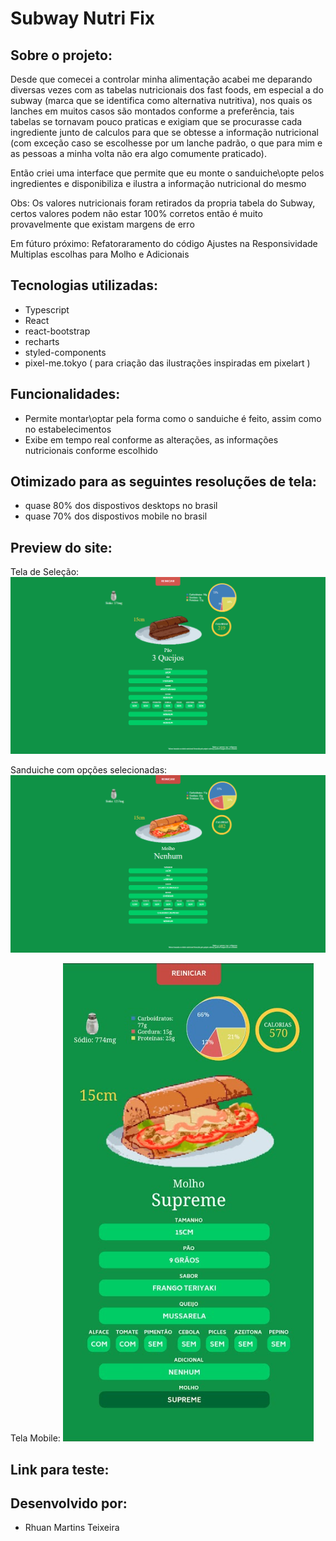 # Subway Nutri Fix

## Sobre o projeto:

Desde que comecei a controlar minha alimentação acabei me deparando diversas vezes com as tabelas nutricionais dos fast foods, em especial a do subway (marca que se identifica como alternativa nutritiva), nos quais os lanches em muitos casos são montados conforme a preferência, tais tabelas se tornavam pouco praticas e exigiam que se procurasse cada ingrediente junto de calculos para que se obtesse a informação nutricional (com exceção caso se escolhesse por um lanche padrão, o que para mim e as pessoas a minha volta não era algo comumente praticado).

Então criei uma interface que permite que eu monte o sanduiche\opte pelos ingredientes e disponibiliza e ilustra a informação nutricional do mesmo

Obs: Os valores nutricionais foram retirados da propria tabela do Subway, certos valores podem não estar 100% corretos então é muito provavelmente que existam margens de erro

Em fúturo próximo:
 Refatoraramento do código 
 Ajustes na Responsividade
 Multiplas escolhas para Molho e Adicionais

## Tecnologias utilizadas:


- Typescript
- React
- react-bootstrap
- recharts
- styled-components
- pixel-me.tokyo ( para criação das ilustrações inspiradas em pixelart )

## Funcionalidades:


- Permite montar\optar pela forma como o sanduiche é feito, assim como no estabelecimentos
- Exibe em tempo real conforme as alterações, as informações nutricionais conforme escolhido

## Otimizado para as seguintes resoluções de tela:


- quase 80% dos dispostivos desktops  no brasil
- quase 70% dos dispostivos mobile no brasil


## Preview do site:

Tela de Seleção:
![preview](/src/assets/images/ReadmeImages/SubwaynutriFixScreenshotBegin.png "preview")

Sanduiche com opções selecionadas:
![preview](/src/assets/images/ReadmeImages/SubwaynutriFixScreenshotFull.png "preview")

Tela Mobile:
![preview](/src/assets/images/ReadmeImages/SubwaynutriFixScreenshotMobile.png "preview")



## Link para teste:



## Desenvolvido por:

- Rhuan Martins Teixeira
